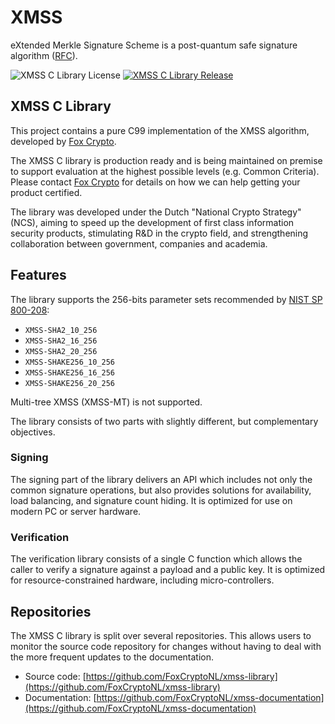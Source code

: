 <!--
    SPDX-FileCopyrightText: 2023 Fox Crypto B.V.
    SPDX-License-Identifier: CC-BY-4.0
-->

# XMSS

eXtended Merkle Signature Scheme is a post-quantum safe signature algorithm
([RFC](https://datatracker.ietf.org/doc/html/rfc8391)).

![XMSS C Library License](https://img.shields.io/github/license/FoxCryptoNL/xmss-library?style=plastic)
[![XMSS C Library Release](https://img.shields.io/github/v/release/FoxCryptoNL/xmss-library?style=plastic)](https://github.com/FoxCryptoNL/xmss-library/releases)

## XMSS C Library

This project contains a pure C99 implementation of the XMSS algorithm, developed by [Fox Crypto](https://foxcrypto.com).

The XMSS C library is production ready and is being maintained on premise to support evaluation at the highest possible
levels (e.g. Common Criteria). Please contact [Fox Crypto](https://foxcrypto.com) for details on how we can help getting
your product certified.

The library was developed under the Dutch "National Crypto Strategy" (NCS), aiming to speed up the development of first
class information security products, stimulating R&D in the crypto field, and strengthening collaboration between
government, companies and academia.

## Features

The library supports the 256-bits parameter sets recommended by
[NIST SP 800-208](https://csrc.nist.gov/publications/detail/sp/800-208/final):

- `XMSS-SHA2_10_256`
- `XMSS-SHA2_16_256`
- `XMSS-SHA2_20_256`
- `XMSS-SHAKE256_10_256`
- `XMSS-SHAKE256_16_256`
- `XMSS-SHAKE256_20_256`

Multi-tree XMSS (XMSS-MT) is not supported.

The library consists of two parts with slightly different, but complementary objectives.

### Signing

The signing part of the library delivers an API which includes not only the common signature operations, but also
provides solutions for availability, load balancing, and signature count hiding. It is optimized for use on modern PC or
server hardware.

### Verification

The verification library consists of a single C function which allows the caller to verify a signature against a payload
and a public key. It is optimized for resource-constrained hardware, including micro-controllers.

## Repositories

The XMSS C library is split over several repositories. This allows users to monitor the source code repository for
changes without having to deal with the more frequent updates to the documentation.

- Source code: [https://github.com/FoxCryptoNL/xmss-library](https://github.com/FoxCryptoNL/xmss-library)
- Documentation: [https://github.com/FoxCryptoNL/xmss-documentation](https://github.com/FoxCryptoNL/xmss-documentation)
